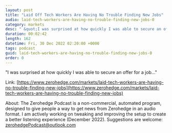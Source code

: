 ```yaml
---
layout: post
title: "Laid Off Tech Workers Are Having No Trouble Finding New Jobs"
audio: laid-tech-workers-are-having-no-trouble-finding-new-jobs-0
category: markets
desc: " &quot;I was surprised at how quickly I was able to secure an offer for a job...&quot;"
duration: 00:02:42
length: 162
datetime: Fri, 30 Dec 2022 02:20:00 +0000
tags: podcast
guid: laid-tech-workers-are-having-no-trouble-finding-new-jobs-0
order: 0
---
```

 &quot;I was surprised at how quickly I was able to secure an offer for a job...&quot;

Link: [https://www.zerohedge.com/markets/laid-tech-workers-are-having-no-trouble-finding-new-jobs](https://www.zerohedge.com/markets/laid-tech-workers-are-having-no-trouble-finding-new-jobs)

About: The Zerohedge Podcast is a non-commercial, automated program, designed to give people a way to get news from Zerohedge in an audio format.  I am actively working on tweaking and improving the setup to create a better listening experience (December 2022).  Suggestions are welcome: [zerohedgePodcast@outlook.com](mailto:zerohedgePodcast@outlook.com)